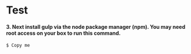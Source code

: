 # Test
#### 3. Next install gulp via the node package manager (npm). You may need root access on your box to run this command.
```sh
$ Copy me
```
